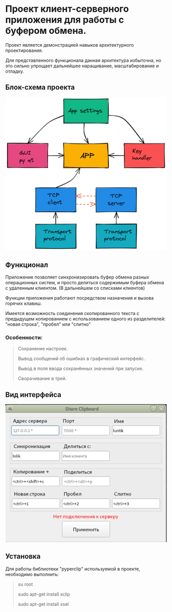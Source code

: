 
# Проект клиент-серверного приложения для работы с буфером обмена.

Проект является демонстрацией навыков архитектурного проектирования.

Для представленного функционала данная архитектура избыточна, но это сильно упрощает дальнейшее наращивание, масштабирование и отладку.

## Блок-схема проекта

![alt text](images/block_scheme.png)

## Функционал

Приложение позволяет синхронизировать буфер обмена разных операционных систем, и просто делиться содержимым буфера обмена с удаленным клиентом. (В дальнейшем со списками клиентов)

Функции приложения работают посредством назначения и вызова горячих клавиш.

Имеется возможность соединения скопированного текста с предыдущем копированием с использованием одного из разделителей: "новая строка", "пробел" или "слитно"

### Особенности:

> Сохранение настроек.
>
> Вывод сообщений об ошибках в графический интерфейс.
>
> Вывод в поля ввода сохранённых значений при запуске.
>
> Сворачивание в трей.


## Вид интерфейса

![alt text](images/gui.png)

## Установка

Для работы библиотеки "pyperclip" используемой в проекте, необходимо выполнить:

> su root
>
> sudo apt-get install xclip
>
> sudo apt-get install xsel
